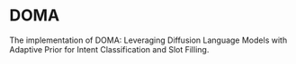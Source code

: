 # DOMA
The implementation of DOMA: Leveraging Diffusion Language Models with Adaptive Prior for Intent Classification and Slot Filling.
